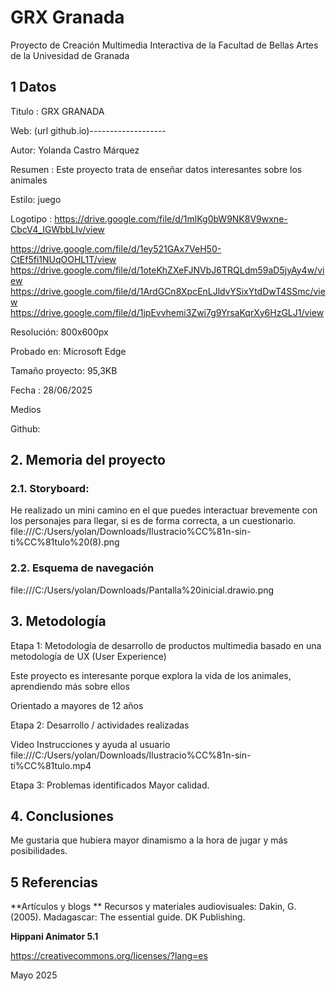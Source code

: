 # GRX Granada
Proyecto de Creación Multimedia Interactiva de la Facultad de Bellas Artes de la Univesidad de Granada

## 1 Datos
Titulo : GRX GRANADA

Web: (url github.io)-------------------

Autor: Yolanda Castro Márquez

Resumen : Este proyecto trata de enseñar datos interesantes sobre los animales

Estilo: juego 

Logotipo : https://drive.google.com/file/d/1mlKg0bW9NK8V9wxne-CbcV4_IGWbbLIv/view

https://drive.google.com/file/d/1ey521GAx7VeH50-CtEf5fi1NUqOOHL1T/view
https://drive.google.com/file/d/1oteKhZXeFJNVbJ6TRQLdm59aD5jyAy4w/view
https://drive.google.com/file/d/1ArdGCn8XpcEnLJldvYSixYtdDwT4SSmc/view
https://drive.google.com/file/d/1jpEvvhemi3Zwi7g9YrsaKqrXy6HzGLJ1/view

Resolución: 800x600px

Probado en: Microsoft Edge

Tamaño proyecto: 95,3KB

Fecha : 28/06/2025

Medios

Github:

## 2. Memoria del proyecto
### 2.1. Storyboard:
He realizado un mini camino en el que puedes interactuar brevemente con los personajes para llegar, si es de forma correcta, a un cuestionario.
file:///C:/Users/yolan/Downloads/Ilustracio%CC%81n-sin-ti%CC%81tulo%20(8).png

### 2.2. Esquema de navegación
file:///C:/Users/yolan/Downloads/Pantalla%20inicial.drawio.png

## 3. Metodología

Etapa 1: Metodología de desarrollo de productos multimedia basado en una metodología de UX (User Experience)

Este proyecto es interesante porque explora la vida de los animales, aprendiendo más sobre ellos

Orientado a mayores de 12 años

Etapa 2: Desarrollo / actividades realizadas

Video
Instrucciones y ayuda al usuario
file:///C:/Users/yolan/Downloads/Ilustracio%CC%81n-sin-ti%CC%81tulo.mp4

Etapa 3: Problemas identificados
Mayor calidad.

## 4. Conclusiones
Me gustaria que hubiera mayor dinamismo a la hora de jugar y más posibilidades.

## 5 Referencias
**Artículos y blogs **
Recursos y materiales audiovisuales:
Dakin, G. (2005). Madagascar: The essential guide. DK Publishing.

**Hippani Animator 5.1**

https://creativecommons.org/licenses/?lang=es

Mayo 2025
